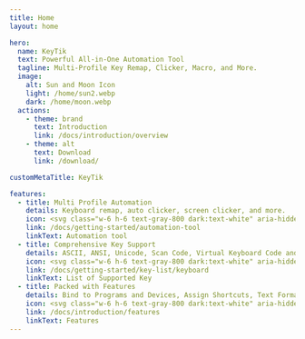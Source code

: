 ```yaml
---
title: Home
layout: home

hero:
  name: KeyTik
  text: Powerful All-in-One Automation Tool
  tagline: Multi-Profile Key Remap, Clicker, Macro, and More.
  image:
    alt: Sun and Moon Icon
    light: /home/sun2.webp
    dark: /home/moon.webp
  actions:
    - theme: brand
      text: Introduction
      link: /docs/introduction/overview
    - theme: alt
      text: Download
      link: /download/

customMetaTitle: KeyTik

features:
  - title: Multi Profile Automation
    details: Keyboard remap, auto clicker, screen clicker, and more.
    icon: <svg class="w-6 h-6 text-gray-800 dark:text-white" aria-hidden="true" xmlns="http://www.w3.org/2000/svg" width="24" height="24" fill="none" viewBox="0 0 24 24"><path stroke="var(--vp-c-green-2)" stroke-linecap="round" stroke-linejoin="round" stroke-width="2" d="M15 9h3m-3 3h3m-3 3h3m-6 1c-.306-.613-.933-1-1.618-1H7.618c-.685 0-1.312.387-1.618 1M4 5h16a1 1 0 0 1 1 1v12a1 1 0 0 1-1 1H4a1 1 0 0 1-1-1V6a1 1 0 0 1 1-1Zm7 5a2 2 0 1 1-4 0 2 2 0 0 1 4 0Z"/></svg>
    link: /docs/getting-started/automation-tool
    linkText: Automation tool
  - title: Comprehensive Key Support
    details: ASCII, ANSI, Unicode, Scan Code, Virtual Keyboard Code and more.
    icon: <svg class="w-6 h-6 text-gray-800 dark:text-white" aria-hidden="true" xmlns="http://www.w3.org/2000/svg" width="24" height="24" fill="none" viewBox="0 0 24 24"><path stroke="var(--vp-c-indigo-2)" stroke-linecap="square" stroke-width="2" d="M8 15h7.01v.01H15L8 15Z"/><path stroke="var(--vp-c-indigo-2)" stroke-linecap="square" stroke-width="2" d="M20 6H4a1 1 0 0 0-1 1v10a1 1 0 0 0 1 1h16a1 1 0 0 0 1-1V7a1 1 0 0 0-1-1Z"/><path stroke="var(--vp-c-indigo-2)" stroke-linecap="square" stroke-width="2" d="M6 9h.01v.01H6V9Zm0 3h.01v.01H6V12Zm0 3h.01v.01H6V15Zm3-6h.01v.01H9V9Zm0 3h.01v.01H9V12Zm3-3h.01v.01H12V9Zm0 3h.01v.01H12V12Zm3 0h.01v.01H15V12Zm3 0h.01v.01H18V12Zm0 3h.01v.01H18V15Zm-3-6h.01v.01H15V9Zm3 0h.01v.01H18V9Z"/></svg>
    link: /docs/getting-started/key-list/keyboard
    linkText: List of Supported Key
  - title: Packed with Features
    details: Bind to Programs and Devices, Assign Shortcuts, Text Format, Hold Format and more.
    icon: <svg class="w-6 h-6 text-gray-800 dark:text-white" aria-hidden="true" xmlns="http://www.w3.org/2000/svg" width="24" height="24" fill="none" viewBox="0 0 24 24"><path stroke="var(--vp-c-yellow-2)" stroke-width="2" d="M11.083 5.104c.35-.8 1.485-.8 1.834 0l1.752 4.022a1 1 0 0 0 .84.597l4.463.342c.9.069 1.255 1.2.556 1.771l-3.33 2.723a1 1 0 0 0-.337 1.016l1.03 4.119c.214.858-.71 1.552-1.474 1.106l-3.913-2.281a1 1 0 0 0-1.008 0L7.583 20.8c-.764.446-1.688-.248-1.474-1.106l1.03-4.119A1 1 0 0 0 6.8 14.56l-3.33-2.723c-.698-.571-.342-1.702.557-1.771l4.462-.342a1 1 0 0 0 .84-.597l1.753-4.022Z"/></svg>
    link: /docs/introduction/features
    linkText: Features
---
```


<script setup>
import CustomStats from "@theme/components/CustomStats.vue";
import DownloadCount from "@theme/components/DownloadCount.vue";
import Preview from "@theme/components/Preview.vue";
import StarCount from "@theme/components/StarCount.vue";
</script>

<CustomStats>
  <template #card1>
    <Preview :images="[
      '/preview/main dark.png',
      '/preview/main light.png',
      '/preview/default mode.png',
      '/preview/choosing key1',
      '/preview/choosing key2',
      '/preview/key format.gif',
      '/preview/select device.png',
      '/preview/select program.png',
      '/preview/text mode.png',
    ]" />
  </template>
  <template #card2>
    <DownloadCount />
  </template>
  <template #card3>
    <StarCount />
  </template>
</CustomStats>
